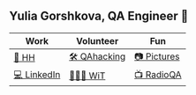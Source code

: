 ## Yulia Gorshkova, QA Engineer 🦄 

Work | Volunteer | Fun
------------ | ------------- | -------------
[🦾 HH](https://spb.hh.ru/applicant/resumes/view?resume=7292656bff0641ba940039ed1f7758414c744a)| [🛠 QAhacking](https://qahacking.ru/) | [📷 Pictures](https://yu-go.ru/)
[💻 LinkedIn](https://www.linkedin.com/feed/)| [👩🏼‍🎤 WiT](https://women-in-tech.org/ru/) | [📺 RadioQA](https://t.me/radioqa)
